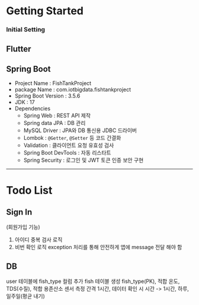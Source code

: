# Getting Started

### Initial Setting
Flutter
---
## Spring Boot
- Project Name : FishTankProject
- package Name : com.iotbigdata.fishtankproject
- Spring Boot Version : 3.5.6
- JDK : 17
- Dependencies
  - Spring Web : REST API 제작
  - Spring data JPA : DB 관리
  - MySQL Driver : JPA와 DB 통신용 JDBC 드라이버
  - Lombok : `@Getter`, `@Setter` 등 코드 간결화
  - Validation : 클라이언트 요청 유효성 검사
  - Spring Boot DevTools : 자동 리스타트
  - Spring Security : 로그인 및 JWT 토큰 인증 보안 구현
 
---

# Todo List

## Sign In
(회원가입 기능)
1. 아이디 중복 검사 로직
2. 비번 확인 로직
exception 처리를 통해 안전하게 앱에 message 전달 해야 함

## DB
user 테이블에 fish_type 컬럼 추가
fish 테이블 생성
fish_type(PK), 적합 온도, TDS(수질), 적합 용존산소
센서 측정 간격 1시간, 데이터 확인 시 시간 -> 1시간, 하루, 일주일(평균 내기)
